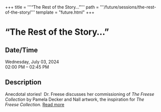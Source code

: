 +++
title = '''“The Rest of the Story…”'''
path = '''/future/sessions/the-rest-of-the-story/'''
template = "future.html"
+++

<h1>“The Rest of the Story…”</h1>

<h2>Date/Time</h2>
<p>Wednesday, July 03, 2024<br>
02:00 PM – 02:45 PM</p>
<h2>Description</h2>

<div class="ag87-crtemvc-hsbk"><div class="css-vsf5of"><p class="carina-rte-public-DraftStyleDefault-block">Anecdotal stories!&nbsp; Dr. Freese discusses her commissioning of <span style="font-style: italic;">The Freese Collection</span> by Pamela Decker and Nall artwork, the inspiration for <span style="font-style: italic;">The Freese Collection</span>. <a href="https://www.sfago2024.org/future/sessions/the-rest-of-the-story/" target="_blank">Read more</a></p></div></div>


